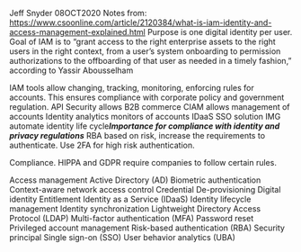 Jeff Snyder
08OCT2020
Notes from: https://www.csoonline.com/article/2120384/what-is-iam-identity-and-access-management-explained.html
Purpose is one digital identity per user.  
Goal of IAM is to “grant access to the right enterprise assets to the right users in the right context, from a user’s system onboarding to permission authorizations to the offboarding of that user as needed in a timely fashion,” according to Yassir Abousselham

IAM tools allow changing, tracking, monitoring, enforcing rules for accounts. This ensures compliance with corporate policy and government regulation.
API Security allows B2B commerce
CIAM allows management of accounts
Identity analytics monitors of accounts
IDaaS SSO solution 
IMG automate identity life cycle***Importance for compliance with identity and privacy regulations***
RBA based on risk, increase the requirements to authenticate.  Use 2FA for high risk authentication.

Compliance.  HIPPA and GDPR require companies to follow certain rules.

Access management
Active Directory (AD)
Biometric authentication
Context-aware network access control
Credential
De-provisioning
Digital identity
Entitlement
Identity as a Service (IDaaS)
Identity lifecycle management
Identity synchronization
Lightweight Directory Access Protocol (LDAP)
Multi-factor authentication (MFA)
Password reset
Privileged account management
Risk-based authentication (RBA)
Security principal
Single sign-on (SSO)
User behavior analytics (UBA)

